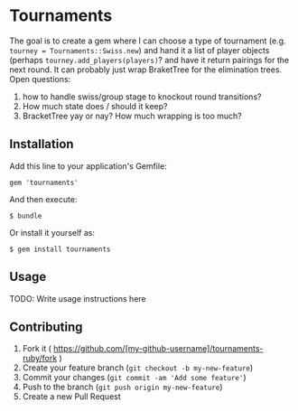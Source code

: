 # Tournaments

The goal is to create a gem where I can choose a type of tournament (e.g. `tourney = Tournaments::Swiss.new`) and hand it a list of player objects (perhaps `tourney.add_players(players)`? and have it return pairings for the next round. It can probably just wrap BraketTree for the elimination trees. Open questions:

1. how to handle swiss/group stage to knockout round transitions?
2. How much state does / should it keep?
3. BracketTree yay or nay? How much wrapping is too much?

## Installation

Add this line to your application's Gemfile:

    gem 'tournaments'

And then execute:

    $ bundle

Or install it yourself as:

    $ gem install tournaments

## Usage

TODO: Write usage instructions here

## Contributing

1. Fork it ( https://github.com/[my-github-username]/tournaments-ruby/fork )
2. Create your feature branch (`git checkout -b my-new-feature`)
3. Commit your changes (`git commit -am 'Add some feature'`)
4. Push to the branch (`git push origin my-new-feature`)
5. Create a new Pull Request
